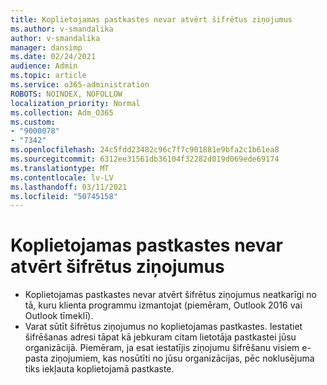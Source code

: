 ```yaml
---
title: Koplietojamas pastkastes nevar atvērt šifrētus ziņojumus
ms.author: v-smandalika
author: v-smandalika
manager: dansimp
ms.date: 02/24/2021
audience: Admin
ms.topic: article
ms.service: o365-administration
ROBOTS: NOINDEX, NOFOLLOW
localization_priority: Normal
ms.collection: Adm_O365
ms.custom:
- "9000078"
- "7342"
ms.openlocfilehash: 24c5fdd23482c96c7f7c901881e9bfa2c1b61ea8
ms.sourcegitcommit: 6312ee31561db36104f32282d019d069ede69174
ms.translationtype: MT
ms.contentlocale: lv-LV
ms.lasthandoff: 03/11/2021
ms.locfileid: "50745158"
---
```

# <a name="shared-mailboxes-cant-open-encrypted-messages"></a>Koplietojamas pastkastes nevar atvērt šifrētus ziņojumus

- Koplietojamas pastkastes nevar atvērt šifrētus ziņojumus neatkarīgi no tā, kuru klienta programmu izmantojat (piemēram, Outlook 2016 vai Outlook tīmeklī).
- Varat sūtīt šifrētus ziņojumus no koplietojamas pastkastes. Iestatiet šifrēšanas adresi tāpat kā jebkuram citam lietotāja pastkastei jūsu organizācijā. Piemēram, ja esat iestatījis ziņojumu šifrēšanu visiem e-pasta ziņojumiem, kas nosūtīti no jūsu organizācijas, pēc noklusējuma tiks iekļauta koplietojamā pastkaste.
